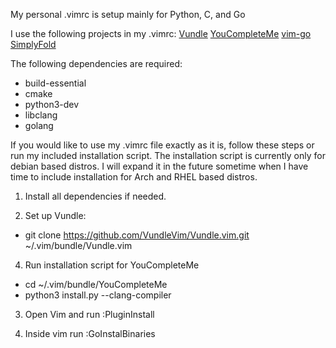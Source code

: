 My personal .vimrc is setup mainly for Python, C, and Go

I use the following projects in my .vimrc:
[Vundle](https://github.com/VundleVim/Vundle.vim)
[YouCompleteMe](https://github.com/ycm-core/YouCompleteMe)
[vim-go](https://github.com/fatih/vim-go)
[SimplyFold](https://github.com/tmhedberg/SimpylFold)

The following dependencies are required:
* build-essential
* cmake
* python3-dev
* libclang	
* golang

If you would like to use my .vimrc file exactly as it is, follow these steps or run my included installation script. The installation script is currently only for debian based distros. I will expand it in the future sometime when I have time to include installation for Arch and RHEL based distros.

1. Install all dependencies if needed.

2. Set up Vundle:
+ git clone https://github.com/VundleVim/Vundle.vim.git ~/.vim/bundle/Vundle.vim

4. Run installation script for YouCompleteMe
+ cd ~/.vim/bundle/YouCompleteMe
+ python3 install.py --clang-compiler 

3. Open Vim and run :PluginInstall

4. Inside vim run :GoInstalBinaries


